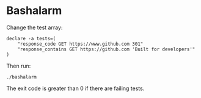 # Bashalarm

Change the test array:

```
declare -a tests=(
	"response_code GET https://www.github.com 301"
	"response_contains GET https://github.com 'Built for developers'"
)
```

Then run:

```
./bashalarm
```

The exit code is greater than 0 if there are failing tests.
